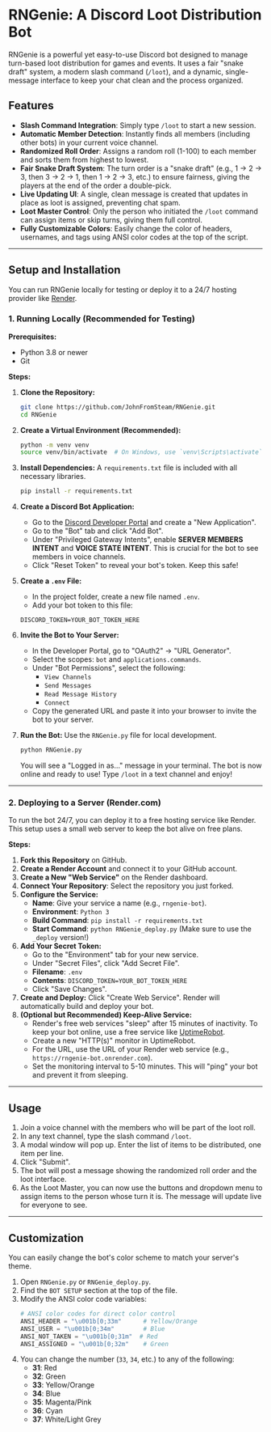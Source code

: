 # RNGenie: A Discord Loot Distribution Bot

RNGenie is a powerful yet easy-to-use Discord bot designed to manage turn-based loot distribution for games and events. It uses a fair "snake draft" system, a modern slash command (`/loot`), and a dynamic, single-message interface to keep your chat clean and the process organized.

## Features

-   **Slash Command Integration**: Simply type `/loot` to start a new session.
-   **Automatic Member Detection**: Instantly finds all members (including other bots) in your current voice channel.
-   **Randomized Roll Order**: Assigns a random roll (1-100) to each member and sorts them from highest to lowest.
-   **Fair Snake Draft System**: The turn order is a "snake draft" (e.g., 1 -> 2 -> 3, then 3 -> 2 -> 1, then 1 -> 2 -> 3, etc.) to ensure fairness, giving the players at the end of the order a double-pick.
-   **Live Updating UI**: A single, clean message is created that updates in place as loot is assigned, preventing chat spam.
-   **Loot Master Control**: Only the person who initiated the `/loot` command can assign items or skip turns, giving them full control.
-   **Fully Customizable Colors**: Easily change the color of headers, usernames, and tags using ANSI color codes at the top of the script.

---

## Setup and Installation

You can run RNGenie locally for testing or deploy it to a 24/7 hosting provider like [Render](https://render.com/).

### 1. Running Locally (Recommended for Testing)

**Prerequisites:**
-   Python 3.8 or newer
-   Git

**Steps:**

1.  **Clone the Repository:**
    ```sh
    git clone https://github.com/JohnFromSteam/RNGenie.git
    cd RNGenie
    ```

2.  **Create a Virtual Environment (Recommended):**
    ```sh
    python -m venv venv
    source venv/bin/activate  # On Windows, use `venv\Scripts\activate`
    ```

3.  **Install Dependencies:**
    A `requirements.txt` file is included with all necessary libraries.
    ```sh
    pip install -r requirements.txt
    ```

4.  **Create a Discord Bot Application:**
    -   Go to the [Discord Developer Portal](https://discord.com/developers/applications) and create a "New Application".
    -   Go to the "Bot" tab and click "Add Bot".
    -   Under "Privileged Gateway Intents", enable **SERVER MEMBERS INTENT** and **VOICE STATE INTENT**. This is crucial for the bot to see members in voice channels.
    -   Click "Reset Token" to reveal your bot's token. Keep this safe!

5.  **Create a `.env` File:**
    -   In the project folder, create a new file named `.env`.
    -   Add your bot token to this file:
      ```
      DISCORD_TOKEN=YOUR_BOT_TOKEN_HERE
      ```

6.  **Invite the Bot to Your Server:**
    -   In the Developer Portal, go to "OAuth2" -> "URL Generator".
    -   Select the scopes: `bot` and `applications.commands`.
    -   Under "Bot Permissions", select the following:
        -   `View Channels`
        -   `Send Messages`
        -   `Read Message History`
        -   `Connect`
    -   Copy the generated URL and paste it into your browser to invite the bot to your server.

7.  **Run the Bot:**
    Use the `RNGenie.py` file for local development.
    ```sh
    python RNGenie.py
    ```
    You will see a "Logged in as..." message in your terminal. The bot is now online and ready to use!
    Type `/loot` in a text channel and enjoy!

---

### 2. Deploying to a Server (Render.com)

To run the bot 24/7, you can deploy it to a free hosting service like Render. This setup uses a small web server to keep the bot alive on free plans.

**Steps:**

1.  **Fork this Repository** on GitHub.
2.  **Create a Render Account** and connect it to your GitHub account.
3.  **Create a New "Web Service"** on the Render dashboard.
4.  **Connect Your Repository**: Select the repository you just forked.
5.  **Configure the Service:**
    -   **Name**: Give your service a name (e.g., `rngenie-bot`).
    -   **Environment**: `Python 3`
    -   **Build Command**: `pip install -r requirements.txt`
    -   **Start Command**: `python RNGenie_deploy.py` (Make sure to use the `_deploy` version!)
6.  **Add Your Secret Token:**
    -   Go to the "Environment" tab for your new service.
    -   Under "Secret Files", click "Add Secret File".
    -   **Filename**: `.env`
    -   **Contents**: `DISCORD_TOKEN=YOUR_BOT_TOKEN_HERE`
    -   Click "Save Changes".
7.  **Create and Deploy:** Click "Create Web Service". Render will automatically build and deploy your bot.
8.  **(Optional but Recommended) Keep-Alive Service:**
    -   Render's free web services "sleep" after 15 minutes of inactivity. To keep your bot online, use a free service like [UptimeRobot](https://uptimerobot.com/).
    -   Create a new "HTTP(s)" monitor in UptimeRobot.
    -   For the URL, use the URL of your Render web service (e.g., `https://rngenie-bot.onrender.com`).
    -   Set the monitoring interval to 5-10 minutes. This will "ping" your bot and prevent it from sleeping.

---

## Usage

1.  Join a voice channel with the members who will be part of the loot roll.
2.  In any text channel, type the slash command `/loot`.
3.  A modal window will pop up. Enter the list of items to be distributed, one item per line.
4.  Click "Submit".
5.  The bot will post a message showing the randomized roll order and the loot interface.
6.  As the Loot Master, you can now use the buttons and dropdown menu to assign items to the person whose turn it is. The message will update live for everyone to see.

---

## Customization

You can easily change the bot's color scheme to match your server's theme.

1.  Open `RNGenie.py` or `RNGenie_deploy.py`.
2.  Find the `BOT SETUP` section at the top of the file.
3.  Modify the ANSI color code variables:
    ```python
    # ANSI color codes for direct color control
    ANSI_HEADER = "\u001b[0;33m"      # Yellow/Orange
    ANSI_USER = "\u001b[0;34m"        # Blue
    ANSI_NOT_TAKEN = "\u001b[0;31m"  # Red
    ANSI_ASSIGNED = "\u001b[0;32m"    # Green
    ```
4.  You can change the number (`33`, `34`, etc.) to any of the following:
    -   **31**: Red
    -   **32**: Green
    -   **33**: Yellow/Orange
    -   **34**: Blue
    -   **35**: Magenta/Pink
    -   **36**: Cyan
    -   **37**: White/Light Grey

